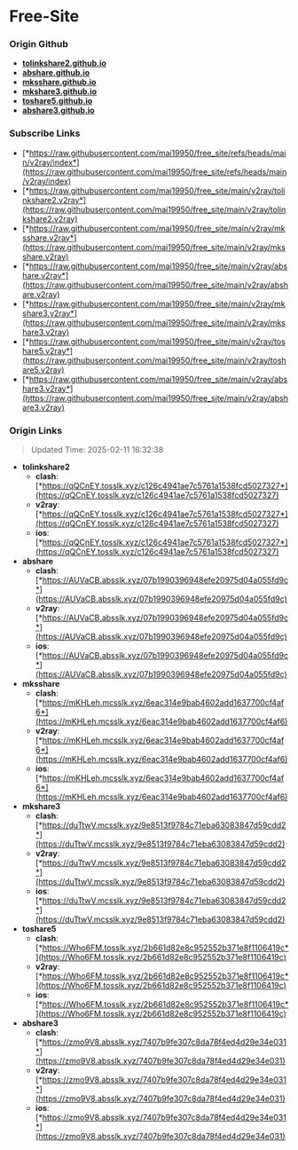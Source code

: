 # Free-Site

### Origin Github

- [**tolinkshare2.github.io**](https://github.com/tolinkshare2/tolinkshare2.github.io)
- [**abshare.github.io**](https://github.com/abshare/abshare.github.io)
- [**mksshare.github.io**](https://github.com/mksshare/mksshare.github.io)
- [**mkshare3.github.io**](https://github.com/mkshare3/mkshare3.github.io)
- [**toshare5.github.io**](https://github.com/toshare5/toshare5.github.io)
- [**abshare3.github.io**](https://github.com/abshare3/abshare3.github.io)

### Subscribe Links

- [*https://raw.githubusercontent.com/mai19950/free_site/refs/heads/main/v2ray/index*](https://raw.githubusercontent.com/mai19950/free_site/refs/heads/main/v2ray/index)
- [*https://raw.githubusercontent.com/mai19950/free_site/main/v2ray/tolinkshare2.v2ray*](https://raw.githubusercontent.com/mai19950/free_site/main/v2ray/tolinkshare2.v2ray)
- [*https://raw.githubusercontent.com/mai19950/free_site/main/v2ray/mksshare.v2ray*](https://raw.githubusercontent.com/mai19950/free_site/main/v2ray/mksshare.v2ray)
- [*https://raw.githubusercontent.com/mai19950/free_site/main/v2ray/abshare.v2ray*](https://raw.githubusercontent.com/mai19950/free_site/main/v2ray/abshare.v2ray)
- [*https://raw.githubusercontent.com/mai19950/free_site/main/v2ray/mkshare3.v2ray*](https://raw.githubusercontent.com/mai19950/free_site/main/v2ray/mkshare3.v2ray)
- [*https://raw.githubusercontent.com/mai19950/free_site/main/v2ray/toshare5.v2ray*](https://raw.githubusercontent.com/mai19950/free_site/main/v2ray/toshare5.v2ray)
- [*https://raw.githubusercontent.com/mai19950/free_site/main/v2ray/abshare3.v2ray*](https://raw.githubusercontent.com/mai19950/free_site/main/v2ray/abshare3.v2ray)

### Origin Links

> Updated Time: 2025-02-11 16:32:38

- **tolinkshare2**
  - **clash**: [*https://qQCnEY.tosslk.xyz/c126c4941ae7c5761a1538fcd5027327*](https://qQCnEY.tosslk.xyz/c126c4941ae7c5761a1538fcd5027327)
  - **v2ray**: [*https://qQCnEY.tosslk.xyz/c126c4941ae7c5761a1538fcd5027327*](https://qQCnEY.tosslk.xyz/c126c4941ae7c5761a1538fcd5027327)
  - **ios**: [*https://qQCnEY.tosslk.xyz/c126c4941ae7c5761a1538fcd5027327*](https://qQCnEY.tosslk.xyz/c126c4941ae7c5761a1538fcd5027327)
- **abshare**
  - **clash**: [*https://AUVaCB.absslk.xyz/07b1990396948efe20975d04a055fd9c*](https://AUVaCB.absslk.xyz/07b1990396948efe20975d04a055fd9c)
  - **v2ray**: [*https://AUVaCB.absslk.xyz/07b1990396948efe20975d04a055fd9c*](https://AUVaCB.absslk.xyz/07b1990396948efe20975d04a055fd9c)
  - **ios**: [*https://AUVaCB.absslk.xyz/07b1990396948efe20975d04a055fd9c*](https://AUVaCB.absslk.xyz/07b1990396948efe20975d04a055fd9c)
- **mksshare**
  - **clash**: [*https://mKHLeh.mcsslk.xyz/6eac314e9bab4602add1637700cf4af6*](https://mKHLeh.mcsslk.xyz/6eac314e9bab4602add1637700cf4af6)
  - **v2ray**: [*https://mKHLeh.mcsslk.xyz/6eac314e9bab4602add1637700cf4af6*](https://mKHLeh.mcsslk.xyz/6eac314e9bab4602add1637700cf4af6)
  - **ios**: [*https://mKHLeh.mcsslk.xyz/6eac314e9bab4602add1637700cf4af6*](https://mKHLeh.mcsslk.xyz/6eac314e9bab4602add1637700cf4af6)
- **mkshare3**
  - **clash**: [*https://duTtwV.mcsslk.xyz/9e8513f9784c71eba63083847d59cdd2*](https://duTtwV.mcsslk.xyz/9e8513f9784c71eba63083847d59cdd2)
  - **v2ray**: [*https://duTtwV.mcsslk.xyz/9e8513f9784c71eba63083847d59cdd2*](https://duTtwV.mcsslk.xyz/9e8513f9784c71eba63083847d59cdd2)
  - **ios**: [*https://duTtwV.mcsslk.xyz/9e8513f9784c71eba63083847d59cdd2*](https://duTtwV.mcsslk.xyz/9e8513f9784c71eba63083847d59cdd2)
- **toshare5**
  - **clash**: [*https://Who6FM.tosslk.xyz/2b661d82e8c952552b371e8f1106419c*](https://Who6FM.tosslk.xyz/2b661d82e8c952552b371e8f1106419c)
  - **v2ray**: [*https://Who6FM.tosslk.xyz/2b661d82e8c952552b371e8f1106419c*](https://Who6FM.tosslk.xyz/2b661d82e8c952552b371e8f1106419c)
  - **ios**: [*https://Who6FM.tosslk.xyz/2b661d82e8c952552b371e8f1106419c*](https://Who6FM.tosslk.xyz/2b661d82e8c952552b371e8f1106419c)
- **abshare3**
  - **clash**: [*https://zmo9V8.absslk.xyz/7407b9fe307c8da78f4ed4d29e34e031*](https://zmo9V8.absslk.xyz/7407b9fe307c8da78f4ed4d29e34e031)
  - **v2ray**: [*https://zmo9V8.absslk.xyz/7407b9fe307c8da78f4ed4d29e34e031*](https://zmo9V8.absslk.xyz/7407b9fe307c8da78f4ed4d29e34e031)
  - **ios**: [*https://zmo9V8.absslk.xyz/7407b9fe307c8da78f4ed4d29e34e031*](https://zmo9V8.absslk.xyz/7407b9fe307c8da78f4ed4d29e34e031)
